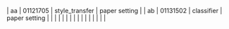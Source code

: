 | aa | 01121705 | style_transfer | paper setting |
| ab | 01131502 | classifier | paper setting |
|  |  |  |  |
|  |  |  |  |
|  |  |  |  |
